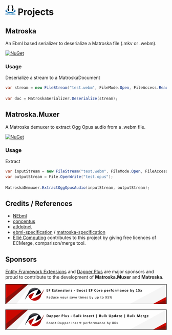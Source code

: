 # ![Icon](./resources/logo_32x32.png) Projects

## Matroska
An Ebml based serializer to deserialize a Matroska file (.mkv or .webm).

[![NuGet](https://img.shields.io/nuget/v/Matroska)](https://www.nuget.org/packages/Matroska)

### Usage
Deserialize a stream to a MatroskaDocument
``` c#
var stream = new FileStream("test.webm", FileMode.Open, FileAccess.Read);

var doc = MatroskaSerializer.Deserialize(stream);
```


## Matroska.Muxer
A Matroska demuxer to extract Ogg Opus audio from a .webm file.

[![NuGet](https://img.shields.io/nuget/v/Matroska.Muxer)](https://www.nuget.org/packages/Matroska.Muxer)

### Usage
Extract
``` c#
var inputStream = new FileStream("test.webm", FileMode.Open, FileAccess.Read);
var outputStream = File.OpenWrite("test.opus");

MatroskaDemuxer.ExtractOggOpusAudio(inputStream, outputStream);
```

## Credits / References
- [NEbml](https://github.com/OlegZee/NEbml)
- [concentus](https://github.com/lostromb/concentus)
- [atldotnet](https://github.com/Zeugma440/atldotnet)
- [ebml-specification](https://github.com/ietf-wg-cellar/ebml-specification) / [matroska-specification](https://github.com/ietf-wg-cellar/matroska-specification)
- [Ellié Computing](http://www.elliecomputing.com) contributes to this project by giving free licences of ECMerge, comparison/merge tool.

## Sponsors

[Entity Framework Extensions](https://entityframework-extensions.net/?utm_source=StefH) and [Dapper Plus](https://dapper-plus.net/?utm_source=StefH) are major sponsors and proud to contribute to the development of **Matroska.Muxer** and **Matroska**.

[![Entity Framework Extensions](https://raw.githubusercontent.com/StefH/resources/main/sponsor/entity-framework-extensions-sponsor.png)](https://entityframework-extensions.net/bulk-insert?utm_source=StefH)

[![Dapper Plus](https://raw.githubusercontent.com/StefH/resources/main/sponsor/dapper-plus-sponsor.png)](https://dapper-plus.net/bulk-insert?utm_source=StefH)